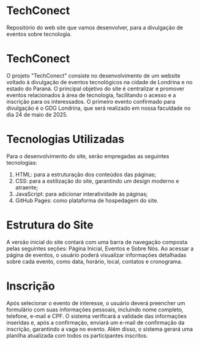 # TechConect
Repositório do web site que vamos desenvolver, para a divulgação de eventos sobre tecnologia.  

# TechConect
<p>
O projeto "TechConect" consiste no desenvolvimento de um website voltado à divulgação de eventos tecnológicos na cidade de Londrina e no estado do Paraná. O principal objetivo do site é centralizar e promover eventos relacionados à área de tecnologia, facilitando o acesso e a inscrição para os interessados.
O primeiro evento confirmado para divulgação é o GDG Londrina, que será realizado em nossa faculdade no dia 24 de maio de 2025.
</p>

# Tecnologias Utilizadas

Para o desenvolvimento do site, serão empregadas as seguintes tecnologias:
<ol>
<li>HTML: para a estruturação dos conteúdos das páginas;</li>
<li>CSS: para a estilização do site, garantindo um design moderno e atraente;</li>
<li>JavaScript: para adicionar interatividade às páginas;</li>
<li>GitHub Pages: como plataforma de hospedagem do site.</li>
</ol>

# Estrutura do Site
<p>
A versão inicial do site contará com uma barra de navegação composta pelas seguintes seções: Página Inicial, Eventos e Sobre Nós. Ao acessar a página de eventos, o usuário poderá visualizar informações detalhadas sobre cada evento, como data, horário, local, contatos e cronograma.
</p>

# Inscrição
<p>
Após selecionar o evento de interesse, o usuário deverá preencher um formulário com suas informações pessoais, incluindo nome completo, telefone, e-mail e CPF. O sistema verificará a validade das informações inseridas e, após a confirmação, enviará um e-mail de confirmação da inscrição, garantindo a vaga no evento. Além disso, o sistema gerará uma planilha atualizada com todos os participantes inscritos.
</p>